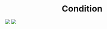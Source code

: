 <h1 align="center"> Condition </h1>
<img src="https://user-images.githubusercontent.com/25712677/57192724-92b6fa80-6ed7-11e9-998b-75fbb6951a3c.png" style="max-width:100%;">
<img src="https://user-images.githubusercontent.com/25712677/57192732-b4b07d00-6ed7-11e9-8e26-985c85c18e63.png" style="max-width:100%;">
